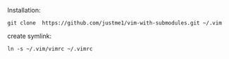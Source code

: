 Installation:

    git clone  https://github.com/justme1/vim-with-submodules.git ~/.vim

create symlink:

    ln -s ~/.vim/vimrc ~/.vimrc
